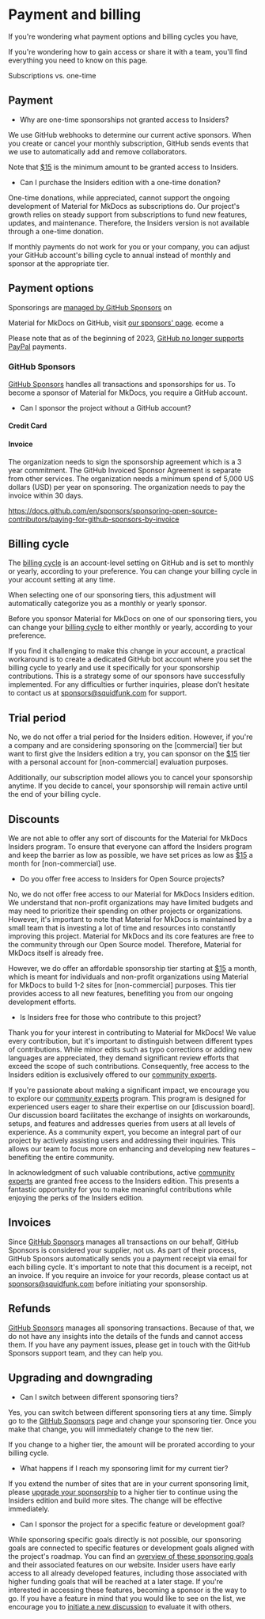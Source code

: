 # Payment and billing

If you're wondering what payment options and billing cycles
you have,

If you're wondering how to gain access or share it with a
team, you'll find everything you need to know on this page.






Subscriptions vs. one-time

## Payment




- Why are one-time sponsorships not granted access to Insiders?

We use GitHub webhooks to determine our current active sponsors. When you create
or cancel your monthly subscription, GitHub sends events that we use to
automatically add and remove collaborators.

Note that [$15] is the minimum amount to be granted access to Insiders.

  [$15]: https://github.com/sponsors/squidfunk/sponsorships?tier_id=210638


- Can I purchase the Insiders edition with a one-time donation?

One-time donations, while appreciated, cannot support the ongoing development of
Material for MkDocs as subscriptions do. Our project's growth relies on steady
support from subscriptions to fund new features, updates, and maintenance.
Therefore, the Insiders version is not available through a one-time donation.

If monthly payments do not work for you or your company, you can adjust your
GitHub account's billing cycle to annual instead of monthly and sponsor at the
appropriate tier.

## Payment options

Sponsorings are [managed by GitHub Sponsors] on


Material for MkDocs on GitHub, visit [our sponsors' page].
ecome a

Please note that as of the beginning of 2023, [GitHub no longer supports PayPal]
payments.

  [managed by GitHub Sponsors]: #github-sponsors

### GitHub Sponsors

[GitHub Sponsors] handles all transactions and sponsorships for us. To become a
sponsor of Material for MkDocs, you require a GitHub account.


  [GitHub Sponsors]: https://github.com/sponsors
  [GitHub no longer supports PayPal]: https://github.blog/changelog/2023-01-23-github-sponsors-will-stop-supporting-paypal/
  [our sponsors' page]: https://github.com/sponsors/squidfunk/


- Can I sponsor the project without a GitHub account?



#### Credit Card

#### Invoice

The organization needs to sign the sponsorship agreement which is a 3 year commitment. The GitHub Invoiced Sponsor Agreement is separate from other services.
The organization needs a minimum spend of 5,000 US dollars (USD) per year on sponsoring.
The organization needs to pay the invoice within 30 days.

https://docs.github.com/en/sponsors/sponsoring-open-source-contributors/paying-for-github-sponsors-by-invoice

## Billing cycle

The [billing cycle] is an account-level setting on GitHub and is set to monthly
or yearly, according to your preference. You can change your billing cycle in
your account setting at any time.



When selecting one of our
sponsoring tiers, this adjustment will automatically categorize you as a monthly
or yearly sponsor.




Before you sponsor Material for MkDocs on one of our sponsoring tiers, you can
change your [billing cycle] to either monthly or yearly, according to your
preference.


If you find it challenging to make this change in your account, a practical
workaround is to create a dedicated GitHub bot account where you set the billing
cycle to yearly and use it specifically for your sponsorship contributions. This
is a strategy some of our sponsors have successfully implemented. For any
difficulties or further inquiries, please don’t hesitate to contact us at
sponsors@squidfunk.com for support.

  [billing cycle]: https://docs.github.com/en/github/setting-up-and-managing-billing-and-payments-on-github/changing-the-duration-of-your-billing-cycle

## Trial period

No, we do not offer a trial period for the Insiders edition. However, if you're
a company and are considering sponsoring on the [commercial] tier but want to
first give the Insiders edition a try, you can sponsor on the [$15] tier with a
personal account for [non-commercial] evaluation purposes.

Additionally, our subscription model allows you to cancel your sponsorship
anytime. If you decide to cancel, your sponsorship will remain active until
the end of your billing cycle.

## Discounts

We are not able to offer any sort of discounts for the Material for MkDocs
Insiders program. To ensure that everyone can afford the Insiders program
and keep the barrier as low as possible, we have set prices as low as [$15] a
month for [non-commercial] use.

- Do you offer free access to Insiders for Open Source projects?

No, we do not offer free access to our Material for MkDocs Insiders edition.
We understand that non-profit organizations may have limited budgets and may
need to prioritize their spending on other projects or organizations. However,
it's important to note that Material for MkDocs is maintained by a small team
that is investing a lot of time and resources into constantly improving this project.
Material for MkDocs and its core features are free to the community through our
Open Source model. Therefore, Material for MkDocs itself is already free.

However, we do offer an affordable sponsorship tier starting at [$15] a month,
which is meant for individuals and non-profit organizations using Material for
MkDocs to build 1-2 sites for [non-commercial] purposes. This tier provides access
to all new features, benefiting you from our ongoing development efforts.

- Is Insiders free for those who contribute to this project?

Thank you for your interest in contributing to Material for MkDocs! We value
every contribution, but it's important to distinguish between different types of
contributions. While minor edits such as typo corrections or adding new
languages are appreciated, they demand significant review efforts that exceed
the scope of such contributions. Consequently, free access to the Insiders
edition is exclusively offered to our [community experts].

If you're passionate about making a significant impact, we encourage you to
explore our [community experts] program. This program is designed for
experienced users eager to share their expertise on our [discussion board]. Our
discussion board facilitates the exchange of insights on workarounds, setups,
and features and addresses queries from users at all levels of experience. As a
community expert, you become an integral part of our project by actively
assisting users and addressing their inquiries. This allows our team to focus
more on enhancing and developing new features – benefiting the entire community.

In acknowledgment of such valuable contributions, active [community experts] are
granted free access to the Insiders edition. This presents a fantastic
opportunity for you to make meaningful contributions while enjoying the perks of
the Insiders edition.

  [community experts]: community-experts-program/index.md


## Invoices

Since [GitHub Sponsors] manages all transactions on our behalf, GitHub Sponsors
is considered your supplier, not us. As part of their process, GitHub Sponsors
automatically sends you a payment receipt via email for each billing cycle. It's
important to note that this document is a receipt, not an invoice. If you
require an invoice for your records, please contact us at sponsors@squidfunk.com
before initiating your sponsorship.

  [GitHub Sponsors]: https://github.com/sponsors/squidfunk/


## Refunds

[GitHub Sponsors] manages all sponsoring transactions. Because of that, we do
not have any insights into the details of the funds and cannot access them. If
you have any payment issues, please get in touch with the GitHub Sponsors
support team, and they can help you.


## Upgrading and downgrading


- Can I switch between different sponsoring tiers?

Yes, you can switch between different sponsoring tiers at any time. Simply go
to the [GitHub Sponsors] page and change your sponsoring tier. Once you make
that change, you will immediately change to the new tier.

If you change to a higher tier, the amount will be prorated according to your
billing cycle.

- What happens if I reach my sponsoring limit for my current tier?

If you extend the number of sites that are in your current sponsoring limit,
please [upgrade your sponsorship] to a higher tier to continue using the
Insiders edition and build more sites. The change will be effective immediately.

  [upgrade your sponsorship]: https://docs.github.com/en/billing/managing-billing-for-github-sponsors/upgrading-a-sponsorship


- Can I sponsor the project for a specific feature or development goal?

While sponsoring specific goals directly is not possible, our sponsoring goals
are connected to specific features or development goals aligned with the
project's roadmap. You can find an [overview of these sponsoring goals] and their
associated features on our website. Insider users have early access to all
already developed features, including those associated with higher funding goals
that will be reached at a later stage. If you're interested in accessing these
features, becoming a sponsor is the way to go. If you have a feature in mind
that you would like to see on the list, we encourage you to
[initiate a new discussion] to evaluate it with others.

  [overview of these sponsoring goals]: benefits.md#funding-goals
  [initiate a new discussion]: https://github.com/squidfunk/mkdocs-material/discussions

